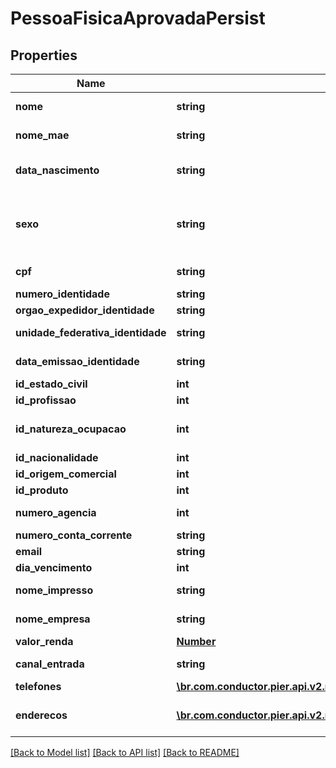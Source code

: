 # PessoaFisicaAprovadaPersist

## Properties
Name | Type | Description | Notes
------------ | ------------- | ------------- | -------------
**nome** | **string** | Apresenta o nome completo da pessoa fisica. | 
**nome_mae** | **string** | Apresenta o nome da m\u00C3\u00A3e da pessoa fisica | [optional] 
**data_nascimento** | **string** | Data de Nascimento da Pessoa. Essa data deve ser informada no formato aaaa-MM-dd. | [optional] 
**sexo** | **string** | C\u00C3\u00B3digo de identifica\u00C3\u00A7\u00C3\u00A3o do sexo da Pessoa, quando PF, sendo: (\&quot;M\&quot;: Masculino), (\&quot;F\&quot;: Feminino). | [optional] 
**cpf** | **string** | N\u00C3\u00BAmero do Cadastro de Pessoa Fisica (CPF) | 
**numero_identidade** | **string** | N\u00C3\u00BAmero da Identidade | [optional] 
**orgao_expedidor_identidade** | **string** | Org\u00C3\u00A3o expedidor do RG. | [optional] 
**unidade_federativa_identidade** | **string** | Sigla da Unidade Federativa de onde foi expedido a Identidade | [optional] 
**data_emissao_identidade** | **string** | Data emiss\u00C3\u00A3o da identidade no formato aaaa-MM-dd | [optional] 
**id_estado_civil** | **int** | Id Estado civil da pessoa fisica | [optional] 
**id_profissao** | **int** | Profiss\u00C3\u00A3o da pessoa fisica | [optional] 
**id_natureza_ocupacao** | **int** | Id Natureza Ocupa\u00C3\u00A7\u00C3\u00A3o da pessoa fisica | [optional] 
**id_nacionalidade** | **int** | Id Nacionalidade da pessoa fisica | [optional] 
**id_origem_comercial** | **int** | Id da origem comercial | 
**id_produto** | **int** | Id do produto | 
**numero_agencia** | **int** | N\u00C3\u00BAmero da ag\u00C3\u00AAncia. | [optional] 
**numero_conta_corrente** | **string** | N\u00C3\u00BAmero da conta corrente. | [optional] 
**email** | **string** | Email da pessoa fisica | [optional] 
**dia_vencimento** | **int** | Dia vencimento | 
**nome_impresso** | **string** | Nome que deve ser impresso no cart\u00C3\u00A3o | [optional] 
**nome_empresa** | **string** | Nome que deve ser impresso no cart\u00C3\u00A3o | [optional] 
**valor_renda** | [**Number**](Number.md) | Apresenta o valor da renda compravada | [optional] 
**canal_entrada** | **string** | Indica o canal pelo qual o cadastro do cliente foi realizado | [optional] 
**telefones** | [**\br.com.conductor.pier.api.v2.model\TelefonePessoaAprovadaPersist[]**](TelefonePessoaAprovadaPersist.md) | Apresenta os telefones da empresa | [optional] 
**enderecos** | [**\br.com.conductor.pier.api.v2.model\EnderecoAprovadoPersist[]**](EnderecoAprovadoPersist.md) | Pode ser informado os seguintes tipos de endere\u00C3\u00A7o: Residencial, Comercial, e Outros | 

[[Back to Model list]](../README.md#documentation-for-models) [[Back to API list]](../README.md#documentation-for-api-endpoints) [[Back to README]](../README.md)


